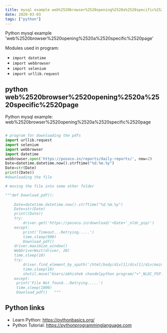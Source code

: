 ```yaml
---
title: mysql example web%2520browser%2520opening%2520a%2520specific%2520page (snippet)
date: 2020-03-03
tags: ["python"]
---
```

Python mysql example 'web%2520browser%2520opening%2520a%2520specific%2520page'


Modules used in program: 
* `import datetime`
* `import webbrowser`
* `import selenium`
* `import urllib.request`

## python web%2520browser%2520opening%2520a%2520specific%2520page

Python mysql example: web%2520browser%2520opening%2520a%2520specific%2520page

```python

# program for downloading the pdfs
import urllib.request
import selenium
import webbrowser
import datetime
webbrowser.open('https://posoco.in/reports/daily-reports/', new=2)
Date=datetime.datetime.now().strftime("%d.%m.%y")
Date=str(Date)
print((Date))
#downloading the file

# moving the file into some other folder

"""def Download_pdf():
    
    Date=datetime.datetime.now().strftime("%d.%m.%y")
    Date=str(Date)
    print((Date))
    try:
        driver.get('https://posoco.in/download/'+Date+'_nldc_psp/')
    except:
        print('Timeout...Retrying.....')
        time.sleep(900)
        Download_pdf()    
    driver.maximize_window()
    WebDriverWait(driver, 20)
    time.sleep(10)
    try:
        driver.find_element_by_xpath('/html/body/div[1]/div[1]/div/main/article/div/div/div/div[2]/table/tbody/tr[5]/td/a').click()
        time.sleep(10)
        shutil.move("Users/abhishek chandelpython program/"+"_NLDC_PSP.pdf", "Users/abhishek chandel/Desktop/nldc files/code_11/nldc_daily_reports")
    except:
     print('File Not found...Retrying.....')
     time.sleep(1800)
     Download_pdf()   """ 


```

## Python links

- Learn Python: https://pythonbasics.org/
- Python Tutorial: https://pythonprogramminglanguage.com
